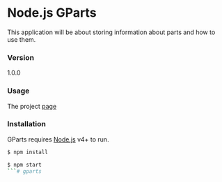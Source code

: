 # Node.js GParts

This application will be about storing information about parts and how to use them.

### Version
1.0.0

### Usage
The project [page](http:www.guttih.com:9999/projects/gparts)

### Installation

GParts requires [Node.js](https://nodejs.org/) v4+ to run.

```sh
$ npm install
```

```sh
$ npm start
```# gparts
